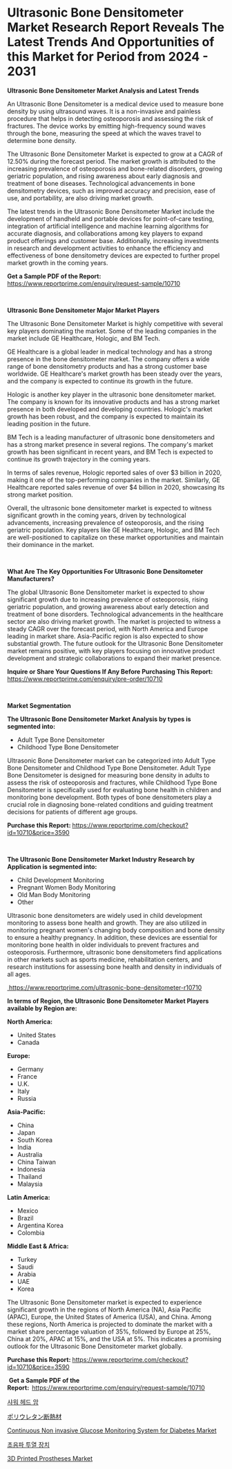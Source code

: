 <p><h1>Ultrasonic Bone Densitometer Market Research Report Reveals The Latest Trends And Opportunities of this Market for Period from 2024 - 2031</h1></p><p><strong>Ultrasonic Bone Densitometer Market Analysis and Latest Trends</strong></p>
<p><p>An Ultrasonic Bone Densitometer is a medical device used to measure bone density by using ultrasound waves. It is a non-invasive and painless procedure that helps in detecting osteoporosis and assessing the risk of fractures. The device works by emitting high-frequency sound waves through the bone, measuring the speed at which the waves travel to determine bone density.</p><p>The Ultrasonic Bone Densitometer Market is expected to grow at a CAGR of 12.50% during the forecast period. The market growth is attributed to the increasing prevalence of osteoporosis and bone-related disorders, growing geriatric population, and rising awareness about early diagnosis and treatment of bone diseases. Technological advancements in bone densitometry devices, such as improved accuracy and precision, ease of use, and portability, are also driving market growth.</p><p>The latest trends in the Ultrasonic Bone Densitometer Market include the development of handheld and portable devices for point-of-care testing, integration of artificial intelligence and machine learning algorithms for accurate diagnosis, and collaborations among key players to expand product offerings and customer base. Additionally, increasing investments in research and development activities to enhance the efficiency and effectiveness of bone densitometry devices are expected to further propel market growth in the coming years.</p></p>
<p><strong>Get a Sample PDF of the Report:&nbsp;</strong> <a href="https://www.reportprime.com/enquiry/request-sample/10710">https://www.reportprime.com/enquiry/request-sample/10710</a></p>
<p>&nbsp;</p>
<p><strong>Ultrasonic Bone Densitometer Major Market Players</strong></p>
<p><p>The Ultrasonic Bone Densitometer Market is highly competitive with several key players dominating the market. Some of the leading companies in the market include GE Healthcare, Hologic, and BM Tech.</p><p>GE Healthcare is a global leader in medical technology and has a strong presence in the bone densitometer market. The company offers a wide range of bone densitometry products and has a strong customer base worldwide. GE Healthcare's market growth has been steady over the years, and the company is expected to continue its growth in the future.</p><p>Hologic is another key player in the ultrasonic bone densitometer market. The company is known for its innovative products and has a strong market presence in both developed and developing countries. Hologic's market growth has been robust, and the company is expected to maintain its leading position in the future.</p><p>BM Tech is a leading manufacturer of ultrasonic bone densitometers and has a strong market presence in several regions. The company's market growth has been significant in recent years, and BM Tech is expected to continue its growth trajectory in the coming years.</p><p>In terms of sales revenue, Hologic reported sales of over $3 billion in 2020, making it one of the top-performing companies in the market. Similarly, GE Healthcare reported sales revenue of over $4 billion in 2020, showcasing its strong market position.</p><p>Overall, the ultrasonic bone densitometer market is expected to witness significant growth in the coming years, driven by technological advancements, increasing prevalence of osteoporosis, and the rising geriatric population. Key players like GE Healthcare, Hologic, and BM Tech are well-positioned to capitalize on these market opportunities and maintain their dominance in the market.</p></p>
<p>&nbsp;</p>
<p><strong>What Are The Key Opportunities For Ultrasonic Bone Densitometer Manufacturers?</strong></p>
<p><p>The global Ultrasonic Bone Densitometer market is expected to show significant growth due to increasing prevalence of osteoporosis, rising geriatric population, and growing awareness about early detection and treatment of bone disorders. Technological advancements in the healthcare sector are also driving market growth. The market is projected to witness a steady CAGR over the forecast period, with North America and Europe leading in market share. Asia-Pacific region is also expected to show substantial growth. The future outlook for the Ultrasonic Bone Densitometer market remains positive, with key players focusing on innovative product development and strategic collaborations to expand their market presence.</p></p>
<p><strong>Inquire or Share Your Questions If Any Before Purchasing This Report:</strong> <a href="https://www.reportprime.com/enquiry/pre-order/10710">https://www.reportprime.com/enquiry/pre-order/10710</a></p>
<p>&nbsp;</p>
<p><strong>Market Segmentation</strong></p>
<p><strong>The Ultrasonic Bone Densitometer Market Analysis by types is segmented into:</strong></p>
<p><ul><li>Adult Type Bone Densitometer</li><li>Childhood Type Bone Densitometer</li></ul></p>
<p><p>Ultrasonic Bone Densitometer market can be categorized into Adult Type Bone Densitometer and Childhood Type Bone Densitometer. Adult Type Bone Densitometer is designed for measuring bone density in adults to assess the risk of osteoporosis and fractures, while Childhood Type Bone Densitometer is specifically used for evaluating bone health in children and monitoring bone development. Both types of bone densitometers play a crucial role in diagnosing bone-related conditions and guiding treatment decisions for patients of different age groups.</p></p>
<p><strong>Purchase this Report:&nbsp;</strong><a href="https://www.reportprime.com/checkout?id=10710&price=3590">https://www.reportprime.com/checkout?id=10710&price=3590</a></p>
<p>&nbsp;</p>
<p><strong>The Ultrasonic Bone Densitometer Market Industry Research by Application is segmented into:</strong></p>
<p><ul><li>Child Development Monitoring</li><li>Pregnant Women Body Monitoring</li><li>Old Man Body Monitoring</li><li>Other</li></ul></p>
<p><p>Ultrasonic bone densitometers are widely used in child development monitoring to assess bone health and growth. They are also utilized in monitoring pregnant women's changing body composition and bone density to ensure a healthy pregnancy. In addition, these devices are essential for monitoring bone health in older individuals to prevent fractures and osteoporosis. Furthermore, ultrasonic bone densitometers find applications in other markets such as sports medicine, rehabilitation centers, and research institutions for assessing bone health and density in individuals of all ages.</p></p>
<p><a href="https://www.reportprime.com/ultrasonic-bone-densitometer-r10710">&nbsp;https://www.reportprime.com/ultrasonic-bone-densitometer-r10710</a></p>
<p><strong>In terms of Region, the Ultrasonic Bone Densitometer Market Players available by Region are:</strong></p>
<p>
    <p> <strong> North America: </strong>
        <ul>
            <li>United States</li>
            <li>Canada</li>
        </ul>
        </p> 
    <p> <strong> Europe: </strong>
        <ul>
            <li>Germany</li>
            <li>France</li>
            <li>U.K.</li>
            <li>Italy</li>
            <li>Russia</li>
        </ul>
        </p> 
    <p> <strong> Asia-Pacific: </strong>
        <ul>
            <li>China</li>
            <li>Japan</li>
            <li>South Korea</li>
            <li>India</li>
            <li>Australia</li>
            <li>China Taiwan</li>
            <li>Indonesia</li>
            <li>Thailand</li>
            <li>Malaysia</li>
        </ul>
        </p> 
    <p> <strong> Latin America: </strong>
        <ul>
            <li>Mexico</li>
            <li>Brazil</li>
            <li>Argentina Korea</li>
            <li>Colombia</li>
        </ul>
        </p> 
    <p> <strong> Middle East & Africa: </strong>
        <ul>
            <li>Turkey</li>
            <li>Saudi</li>
            <li>Arabia</li>
            <li>UAE</li>
            <li>Korea</li>
        </ul>
    </p>
    </p>
<p><p>The Ultrasonic Bone Densitometer market is expected to experience significant growth in the regions of North America (NA), Asia Pacific (APAC), Europe, the United States of America (USA), and China. Among these regions, North America is projected to dominate the market with a market share percentage valuation of 35%, followed by Europe at 25%, China at 20%, APAC at 15%, and the USA at 5%. This indicates a promising outlook for the Ultrasonic Bone Densitometer market globally.</p></p>
<p><strong>Purchase this Report: </strong><a href="https://www.reportprime.com/checkout?id=10710&price=3590">https://www.reportprime.com/checkout?id=10710&price=3590</a></p>
<p>&nbsp;<strong>Get a Sample PDF of the Report:&nbsp;&nbsp;</strong><a href="https://www.reportprime.com/enquiry/request-sample/10710">https://www.reportprime.com/enquiry/request-sample/10710</a></p>
<p><strong></strong></p>
<p><p><a href="https://medium.com/@koleledner/%EC%83%A4%EC%9B%8C-%ED%97%A4%EB%93%9C-%EC%95%94-%EC%8B%9C%EC%9E%A5-%EB%B3%B4%EA%B3%A0%EC%84%9C%EB%8A%94%EC%9D%B4-%EC%8B%9C%EC%9E%A5%EC%9D%98-%EC%B5%9C%EC%8B%A0-%ED%8A%B8%EB%A0%8C%EB%93%9C-%EB%B0%8F-%EC%84%B1%EC%9E%A5-%EA%B8%B0%ED%9A%8C%EB%A5%BC-%EB%B3%B4%EC%97%AC%EC%A4%8D%EB%8B%88%EB%8B%A4-47c8120b6a06">샤워 헤드 암</a></p><p><a href="https://medium.com/@laceyzemlak1/%E3%83%9D%E3%83%AA%E3%82%A6%E3%83%AC%E3%82%BF%E3%83%B3%E6%96%AD%E7%86%B1%E6%9D%90%E5%B8%82%E5%A0%B4%E3%81%AF-%E5%B8%82%E5%A0%B4%E3%82%B7%E3%82%A7%E3%82%A2-%E5%B8%82%E5%A0%B4%E3%83%88%E3%83%AC%E3%83%B3%E3%83%89-%E5%B8%82%E5%A0%B4%E6%88%90%E9%95%B7%E3%81%AB%E9%96%A2%E3%81%99%E3%82%8B%E6%83%85%E5%A0%B1%E3%82%92%E6%8F%90%E4%BE%9B%E3%81%97%E3%81%BE%E3%81%99-85a1e5ef5d2d">ポリウレタン断熱材</a></p><p><a href="https://github.com/dimitrishawkinswaynenp91rgz/Market-Research-Report-List-2/blob/main/continuous-non-invasive-glucose-monitoring-system-for-diabetes-market.md">Continuous Non invasive Glucose Monitoring System for Diabetes Market</a></p><p><a href="https://medium.com/@alexemumu2022/%EC%B4%88%EC%9D%8C%ED%8C%8C-%EC%97%B4%EC%B9%98%EB%A3%8C%EA%B8%B0-%EC%8B%9C%EC%9E%A5%EC%9D%80-%EC%8B%9C%EC%9E%A5-%EC%A0%90%EC%9C%A0%EC%9C%A8-%ED%81%AC%EA%B8%B0-%EB%B0%8F-2031%EB%85%84%EA%B9%8C%EC%A7%80%EC%9D%98-%EC%98%88%EC%83%81-%EC%98%88%EC%B8%A1%EC%97%90-%EC%B4%88%EC%A0%90%EC%9D%84-%EB%A7%9E%EC%B6%A5%EB%8B%88%EB%8B%A4-8af70e446371">초음파 투열 장치</a></p><p><a href="https://github.com/gladysalidde/Market-Research-Report-List-1/blob/main/3d-printed-prostheses-market.md">3D Printed Prostheses Market</a></p></p>